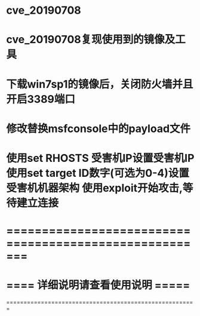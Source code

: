 # cve_20190708
cve_20190708复现使用到的镜像及工具
======================================================
下载win7sp1的镜像后，关闭防火墙并且开启3389端口         
======================================================
修改替换msfconsole中的payload文件                     
======================================================
使用set RHOSTS 受害机IP设置受害机IP
使用set target ID数字(可选为0-4)设置受害机机器架构
使用exploit开始攻击,等待建立连接
======================================================


=======================================================
=======================================================
====             详细说明请查看使用说明             =====
=======================================================
=======================================================
